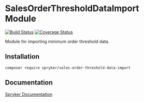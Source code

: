 # SalesOrderThresholdDataImport Module
[![Build Status](https://travis-ci.org/spryker/sales-order-threshold-data-import.svg)](https://travis-ci.org/spryker/sales-order-threshold-data-import)
[![Coverage Status](https://coveralls.io/repos/github/spryker/sales-order-threshold-data-import/badge.svg)](https://coveralls.io/github/spryker/sales-order-threshold-data-import)

Module for importing minimum order threshold data.

## Installation

```
composer require spryker/sales-order-threshold-data-import
```

## Documentation

[Spryker Documentation](https://academy.spryker.com/developing_with_spryker/module_guide/modules.html)

